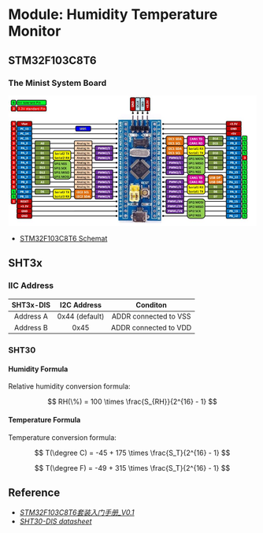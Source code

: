 # Module: Humidity Temperature Monitor

## STM32F103C8T6

### The Minist System Board

![STM32F103C8T6 Minist System Board IO](../.fig/STM32F103C8T6MinistSystemBoardIOFig.jpg "STM32F103C8T6 Minist System Board IO")

- [STM32F103C8T6 Schemat](../Doc/STM32F103C8T6Schemat.pdf)

## SHT3x

### IIC Address

| SHT3x-DIS | I2C Address | Conditon |
| :------: | :------: | :-----: |
| Address A | 0x44 (default) | ADDR connected to VSS |
| Address B | 0x45 | ADDR connected to VDD |

### SHT30

#### Humidity Formula

Relative humidity conversion formula:

$$
RH(\%) = 100 \times \frac{S_{RH}}{2^{16} - 1}
$$

#### Temperature Formula

Temperature conversion formula:

$$
T(\degree C) = -45 + 175 \times \frac{S_T}{2^{16} - 1}
$$

$$
T(\degree F) = -49 + 315 \times \frac{S_T}{2^{16} - 1}
$$

## Reference

- [*STM32F103C8T6套装入门手册_V0.1*](../Doc/STM32F103C8T6套装入门手册_V0.1.pdf)
- [*SHT30-DIS datasheet*](https://sensirion.com/cn/products/product-catalog/SHT30-DIS-B)
